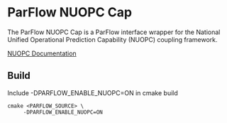# ParFlow NUOPC Cap

The ParFlow NUOPC Cap is a ParFlow interface wrapper for the National Unified
Operational Prediction Capability (NUOPC) coupling framework.

[NUOPC Documentation](http://earthsystemmodeling.org/nuopc/)

## Build
Include -DPARFLOW\_ENABLE\_NUOPC=ON in cmake build
```
cmake <PARFLOW_SOURCE> \
     -DPARFLOW_ENABLE_NUOPC=ON
```

